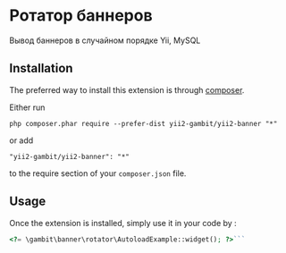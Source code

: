 Ротатор баннеров
================
Вывод баннеров в случайном порядке Yii, MySQL

Installation
------------

The preferred way to install this extension is through [composer](http://getcomposer.org/download/).

Either run

```
php composer.phar require --prefer-dist yii2-gambit/yii2-banner "*"
```

or add

```
"yii2-gambit/yii2-banner": "*"
```

to the require section of your `composer.json` file.


Usage
-----

Once the extension is installed, simply use it in your code by  :

```php
<?= \gambit\banner\rotator\AutoloadExample::widget(); ?>```